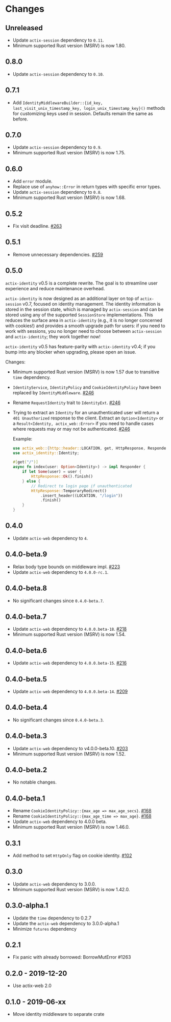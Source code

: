 # Changes

## Unreleased

- Update `actix-session` dependency to `0.11`.
- Minimum supported Rust version (MSRV) is now 1.80.

## 0.8.0

- Update `actix-session` dependency to `0.10`.

## 0.7.1

- Add `IdentityMiddlewareBuilder::{id_key, last_visit_unix_timestamp_key, login_unix_timestamp_key}()` methods for customizing keys used in session. Defaults remain the same as before.

## 0.7.0

- Update `actix-session` dependency to `0.9`.
- Minimum supported Rust version (MSRV) is now 1.75.

## 0.6.0

- Add `error` module.
- Replace use of `anyhow::Error` in return types with specific error types.
- Update `actix-session` dependency to `0.8`.
- Minimum supported Rust version (MSRV) is now 1.68.

## 0.5.2

- Fix visit deadline. [#263]

[#263]: https://github.com/actix/actix-extras/pull/263

## 0.5.1

- Remove unnecessary dependencies. [#259]

[#259]: https://github.com/actix/actix-extras/pull/259

## 0.5.0

`actix-identity` v0.5 is a complete rewrite. The goal is to streamline user experience and reduce maintenance overhead.

`actix-identity` is now designed as an additional layer on top of `actix-session` v0.7, focused on identity management. The identity information is stored in the session state, which is managed by `actix-session` and can be stored using any of the supported `SessionStore` implementations. This reduces the surface area in `actix-identity` (e.g., it is no longer concerned with cookies!) and provides a smooth upgrade path for users: if you need to work with sessions, you no longer need to choose between `actix-session` and `actix-identity`; they work together now!

`actix-identity` v0.5 has feature-parity with `actix-identity` v0.4; if you bump into any blocker when upgrading, please open an issue.

Changes:

- Minimum supported Rust version (MSRV) is now 1.57 due to transitive `time` dependency.
- `IdentityService`, `IdentityPolicy` and `CookieIdentityPolicy` have been replaced by `IdentityMiddleware`. [#246]
- Rename `RequestIdentity` trait to `IdentityExt`. [#246]
- Trying to extract an `Identity` for an unauthenticated user will return a `401 Unauthorized` response to the client. Extract an `Option<Identity>` or a `Result<Identity, actix_web::Error>` if you need to handle cases where requests may or may not be authenticated. [#246]

  Example:

  ```rust
  use actix_web::{http::header::LOCATION, get, HttpResponse, Responder};
  use actix_identity::Identity;

  #[get("/")]
  async fn index(user: Option<Identity>) -> impl Responder {
      if let Some(user) = user {
          HttpResponse::Ok().finish()
      } else {
          // Redirect to login page if unauthenticated
          HttpResponse::TemporaryRedirect()
              .insert_header((LOCATION, "/login"))
              .finish()
      }
  }
  ```

[#246]: https://github.com/actix/actix-extras/pull/246

## 0.4.0

- Update `actix-web` dependency to `4`.

## 0.4.0-beta.9

- Relax body type bounds on middleware impl. [#223]
- Update `actix-web` dependency to `4.0.0-rc.1`.

[#223]: https://github.com/actix/actix-extras/pull/223

## 0.4.0-beta.8

- No significant changes since `0.4.0-beta.7`.

## 0.4.0-beta.7

- Update `actix-web` dependency to `4.0.0.beta-18`. [#218]
- Minimum supported Rust version (MSRV) is now 1.54.

[#218]: https://github.com/actix/actix-extras/pull/218

## 0.4.0-beta.6

- Update `actix-web` dependency to `4.0.0.beta-15`. [#216]

[#216]: https://github.com/actix/actix-extras/pull/216

## 0.4.0-beta.5

- Update `actix-web` dependency to `4.0.0.beta-14`. [#209]

[#209]: https://github.com/actix/actix-extras/pull/209

## 0.4.0-beta.4

- No significant changes since `0.4.0-beta.3`.

## 0.4.0-beta.3

- Update `actix-web` dependency to v4.0.0-beta.10. [#203]
- Minimum supported Rust version (MSRV) is now 1.52.

[#203]: https://github.com/actix/actix-extras/pull/203

## 0.4.0-beta.2

- No notable changes.

## 0.4.0-beta.1

- Rename `CookieIdentityPolicy::{max_age => max_age_secs}`. [#168]
- Rename `CookieIdentityPolicy::{max_age_time => max_age}`. [#168]
- Update `actix-web` dependency to 4.0.0 beta.
- Minimum supported Rust version (MSRV) is now 1.46.0.

[#168]: https://github.com/actix/actix-extras/pull/168

## 0.3.1

- Add method to set `HttpOnly` flag on cookie identity. [#102]

[#102]: https://github.com/actix/actix-extras/pull/102

## 0.3.0

- Update `actix-web` dependency to 3.0.0.
- Minimum supported Rust version (MSRV) is now 1.42.0.

## 0.3.0-alpha.1

- Update the `time` dependency to 0.2.7
- Update the `actix-web` dependency to 3.0.0-alpha.1
- Minimize `futures` dependency

## 0.2.1

- Fix panic with already borrowed: BorrowMutError #1263

## 0.2.0 - 2019-12-20

- Use actix-web 2.0

## 0.1.0 - 2019-06-xx

- Move identity middleware to separate crate
